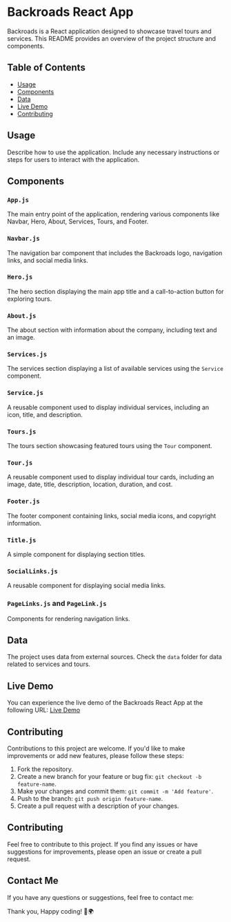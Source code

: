 # Backroads React App

Backroads is a React application designed to showcase travel tours and services. This README provides an overview of the project structure and components.

## Table of Contents

- [Usage](#usage)
- [Components](#components)
- [Data](#data)
- [Live Demo](#live-demo)
- [Contributing](#contributing)

## Usage

Describe how to use the application. Include any necessary instructions or steps for users to interact with the application.

## Components

### `App.js`

The main entry point of the application, rendering various components like Navbar, Hero, About, Services, Tours, and Footer.

### `Navbar.js`

The navigation bar component that includes the Backroads logo, navigation links, and social media links.

### `Hero.js`

The hero section displaying the main app title and a call-to-action button for exploring tours.

### `About.js`

The about section with information about the company, including text and an image.

### `Services.js`

The services section displaying a list of available services using the `Service` component.

### `Service.js`

A reusable component used to display individual services, including an icon, title, and description.

### `Tours.js`

The tours section showcasing featured tours using the `Tour` component.

### `Tour.js`

A reusable component used to display individual tour cards, including an image, date, title, description, location, duration, and cost.

### `Footer.js`

The footer component containing links, social media icons, and copyright information.

### `Title.js`

A simple component for displaying section titles.

### `SocialLinks.js`

A reusable component for displaying social media links.

### `PageLinks.js` and `PageLink.js`

Components for rendering navigation links.

## Data

The project uses data from external sources. Check the `data` folder for data related to services and tours.

## Live Demo

You can experience the live demo of the Backroads React App at the following URL:
[Live Demo](https://backroads-app-roan.vercel.app/)

## Contributing

Contributions to this project are welcome. If you'd like to make improvements or add new features, please follow these steps:

1. Fork the repository.
2. Create a new branch for your feature or bug fix: `git checkout -b feature-name`.
3. Make your changes and commit them: `git commit -m 'Add feature'`.
4. Push to the branch: `git push origin feature-name`.
5. Create a pull request with a description of your changes.

## Contributing

Feel free to contribute to this project. If you find any issues or have suggestions for improvements, please open an issue or create a pull request.

## Contact Me

If you have any questions or suggestions, feel free to contact me:

Thank you, Happy coding! 🚀🌍
